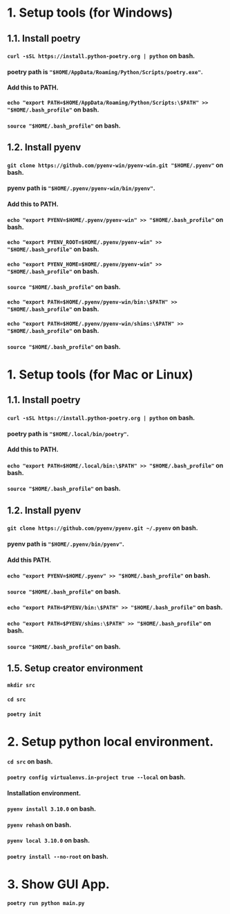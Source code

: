 # 1. Setup tools (for Windows)
## 1.1. Install poetry
#### `curl -sSL https://install.python-poetry.org | python` on bash.
#### poetry path is `"$HOME/AppData/Roaming/Python/Scripts/poetry.exe"`.
#### Add this to PATH.
#### `echo "export PATH=$HOME/AppData/Roaming/Python/Scripts:\$PATH" >> "$HOME/.bash_profile"` on bash.
#### `source "$HOME/.bash_profile"` on bash.

## 1.2. Install pyenv
#### `git clone https://github.com/pyenv-win/pyenv-win.git "$HOME/.pyenv"` on bash.
#### pyenv path is `"$HOME/.pyenv/pyenv-win/bin/pyenv"`.
#### Add this to PATH.
#### `echo "export PYENV=$HOME/.pyenv/pyenv-win" >> "$HOME/.bash_profile"` on bash.
#### `echo "export PYENV_ROOT=$HOME/.pyenv/pyenv-win" >> "$HOME/.bash_profile"` on bash.
#### `echo "export PYENV_HOME=$HOME/.pyenv/pyenv-win" >> "$HOME/.bash_profile"` on bash.
#### `source "$HOME/.bash_profile"` on bash.
#### `echo "export PATH=$HOME/.pyenv/pyenv-win/bin:\$PATH" >> "$HOME/.bash_profile"` on bash. 
#### `echo "export PATH=$HOME/.pyenv/pyenv-win/shims:\$PATH" >> "$HOME/.bash_profile"` on bash. 
#### `source "$HOME/.bash_profile"` on bash.

# 1. Setup tools (for Mac or Linux)
## 1.1. Install poetry
#### `curl -sSL https://install.python-poetry.org | python` on bash.
#### poetry path is `"$HOME/.local/bin/poetry"`.
#### Add this to PATH.
#### `echo "export PATH=$HOME/.local/bin:\$PATH" >> "$HOME/.bash_profile"` on bash.
#### `source "$HOME/.bash_profile"` on bash.

## 1.2. Install pyenv
#### `git clone https://github.com/pyenv/pyenv.git ~/.pyenv` on bash.
#### pyenv path is `"$HOME/.pyenv/bin/pyenv"`.
#### Add this PATH.
#### `echo "export PYENV=$HOME/.pyenv" >> "$HOME/.bash_profile"` on bash.
#### `source "$HOME/.bash_profile"` on bash.
#### `echo "export PATH=$PYENV/bin:\$PATH" >> "$HOME/.bash_profile"` on bash. 
#### `echo "export PATH=$PYENV/shims:\$PATH" >> "$HOME/.bash_profile"` on bash. 
#### `source "$HOME/.bash_profile"` on bash.

## 1.5. Setup creator environment
#### `mkdir src`
#### `cd src`
#### `poetry init`

# 2. Setup python local environment.
#### `cd src` on bash.
#### `poetry config virtualenvs.in-project true --local` on bash.
#### Installation environment.
#### `pyenv install 3.10.0` on bash.
#### `pyenv rehash` on bash.
#### `pyenv local 3.10.0` on bash.
#### `poetry install --no-root` on bash.

# 3. Show GUI App.
#### `poetry run python main.py`
